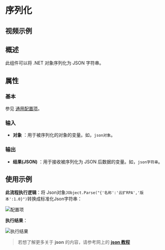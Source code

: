 # 序列化

## 视频示例

## 概述

此组件可以将 .NET 对象序列化为 JSON 字符串。

## 属性

### 基本

参见 [通用配置项](../../Appendix/CommonConfigurationItems.md)。

### 输入

- **对象** ：用于被序列化的对象的变量。如，`json对象`。

### 输出

- **结果(JSON)** ：用于接收被序列化为 JSON 后数据的变量。如，`json字符串`。

## 使用示例

**此流程执行逻辑**：将 Json对象`JObject.Parse("{'名称':'云扩RPA','版本':1.0}")`转换成标准化Json字符串：

![配置项](https://docimages.blob.core.chinacloudapi.cn/images/Activities/SerializeObject2.png)

**执行结果**：

![执行结果](https://docimages.blob.core.chinacloudapi.cn/images/Activities/SerializeObject3.png)

> 若想了解更多关于 **json** 的内容，请参考网上的 **[json 教程](https://www.runoob.com/json/json-tutorial.html)**
